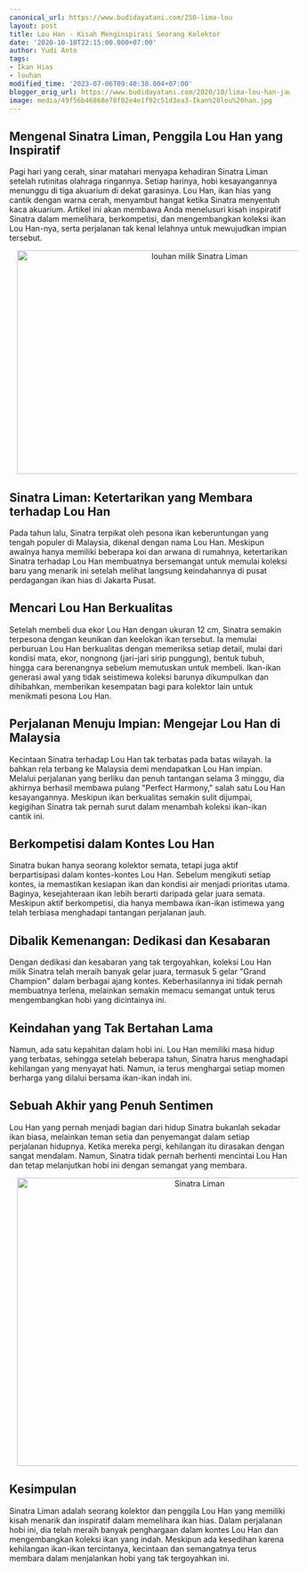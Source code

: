 ```yaml
---
canonical_url: https://www.budidayatani.com/250-lima-lou
layout: post
title: Lou Han - Kisah Menginspirasi Seorang Kolektor
date: '2020-10-18T22:15:00.000+07:00'
author: Yudi Anto
tags:
- Ikan Hias
- louhan
modified_time: '2023-07-06T09:40:38.004+07:00'
blogger_orig_url: https://www.budidayatani.com/2020/10/lima-lou-han-jawara-di-tangan-sinatra.html
image: media/49f56b46868e78f02e4e1f92c51d3ea3-Ikan%20lou%20han.jpg
---
```

<h2>Mengenal Sinatra Liman, Penggila Lou Han yang Inspiratif</h2><p>Pagi hari yang cerah, sinar matahari menyapa kehadiran Sinatra Liman setelah rutinitas olahraga ringannya. Setiap harinya, hobi kesayangannya menunggu di tiga akuarium di dekat garasinya. Lou Han, ikan hias yang cantik dengan warna cerah, menyambut hangat ketika Sinatra menyentuh kaca akuarium. Artikel ini akan membawa Anda menelusuri kisah inspiratif Sinatra dalam memelihara, berkompetisi, dan mengembangkan koleksi ikan Lou Han-nya, serta perjalanan tak kenal lelahnya untuk mewujudkan impian tersebut.</p><div class="separator" style="clear: both; text-align: center;"><a href="https://blogger.googleusercontent.com/img/b/R29vZ2xl/AVvXsEgftZ12RiL2StDSM8RUtE-FBqW350EsR47xorOpVw2obwGgArbvq5z226-c7THhNbqYoHCpC5wnfWqKYmaFKn4Tch-9I8pZ0gXAlFFtAdKgTGQSrjqPqGxyPRPc4ah0Fay9ukGNtn7SRdZ92NynbPmuZGAP_BDQZua8LHEAfJfynaz1_zIzGhkdDR_Zw6zn/s580/Ikan%20lou%20han.jpg" imageanchor="1" style="margin-left: 1em; margin-right: 1em;"><img alt="louhan milik Sinatra Liman" border="0" data-original-height="364" data-original-width="580" height="402" src="https://blogger.googleusercontent.com/img/b/R29vZ2xl/AVvXsEgftZ12RiL2StDSM8RUtE-FBqW350EsR47xorOpVw2obwGgArbvq5z226-c7THhNbqYoHCpC5wnfWqKYmaFKn4Tch-9I8pZ0gXAlFFtAdKgTGQSrjqPqGxyPRPc4ah0Fay9ukGNtn7SRdZ92NynbPmuZGAP_BDQZua8LHEAfJfynaz1_zIzGhkdDR_Zw6zn/w640-h402/Ikan%20lou%20han.jpg" width="640" /></a></div><h2>Sinatra Liman: Ketertarikan yang Membara terhadap Lou Han</h2><p>Pada tahun lalu, Sinatra terpikat oleh pesona ikan keberuntungan yang tengah populer di Malaysia, dikenal dengan nama Lou Han. Meskipun awalnya hanya memiliki beberapa koi dan arwana di rumahnya, ketertarikan Sinatra terhadap Lou Han membuatnya bersemangat untuk memulai koleksi baru yang menarik ini setelah melihat langsung keindahannya di pusat perdagangan ikan hias di Jakarta Pusat.</p><h2>Mencari Lou Han Berkualitas</h2><p>Setelah membeli dua ekor Lou Han dengan ukuran 12 cm, Sinatra semakin terpesona dengan keunikan dan keelokan ikan tersebut. Ia memulai perburuan Lou Han berkualitas dengan memeriksa setiap detail, mulai dari kondisi mata, ekor, nongnong (jari-jari sirip punggung), bentuk tubuh, hingga cara berenangnya sebelum memutuskan untuk membeli. Ikan-ikan generasi awal yang tidak seistimewa koleksi barunya dikumpulkan dan dihibahkan, memberikan kesempatan bagi para kolektor lain untuk menikmati pesona Lou Han.</p><h2>Perjalanan Menuju Impian: Mengejar Lou Han di Malaysia</h2><p>Kecintaan Sinatra terhadap Lou Han tak terbatas pada batas wilayah. Ia bahkan rela terbang ke Malaysia demi mendapatkan Lou Han impian. Melalui perjalanan yang berliku dan penuh tantangan selama 3 minggu, dia akhirnya berhasil membawa pulang "Perfect Harmony," salah satu Lou Han kesayangannya. Meskipun ikan berkualitas semakin sulit dijumpai, kegigihan Sinatra tak pernah surut dalam menambah koleksi ikan-ikan cantik ini.</p><h2>Berkompetisi dalam Kontes Lou Han</h2><p>Sinatra bukan hanya seorang kolektor semata, tetapi juga aktif berpartisipasi dalam kontes-kontes Lou Han. Sebelum mengikuti setiap kontes, ia memastikan kesiapan ikan dan kondisi air menjadi prioritas utama. Baginya, kesejahteraan ikan lebih berarti daripada gelar juara semata. Meskipun aktif berkompetisi, dia hanya membawa ikan-ikan istimewa yang telah terbiasa menghadapi tantangan perjalanan jauh.</p><h2>Dibalik Kemenangan: Dedikasi dan Kesabaran</h2><p>Dengan dedikasi dan kesabaran yang tak tergoyahkan, koleksi Lou Han milik Sinatra telah meraih banyak gelar juara, termasuk 5 gelar "Grand Champion" dalam berbagai ajang kontes. Keberhasilannya ini tidak pernah membuatnya terlena, melainkan semakin memacu semangat untuk terus mengembangkan hobi yang dicintainya ini.</p><h2>Keindahan yang Tak Bertahan Lama</h2><p>Namun, ada satu kepahitan dalam hobi ini. Lou Han memiliki masa hidup yang terbatas, sehingga setelah beberapa tahun, Sinatra harus menghadapi kehilangan yang menyayat hati. Namun, ia terus menghargai setiap momen berharga yang dilalui bersama ikan-ikan indah ini.</p><h2>Sebuah Akhir yang Penuh Sentimen</h2><p>Lou Han yang pernah menjadi bagian dari hidup Sinatra bukanlah sekadar ikan biasa, melainkan teman setia dan penyemangat dalam setiap perjalanan hidupnya. Ketika mereka pergi, kehilangan itu dirasakan dengan sangat mendalam. Namun, Sinatra tidak pernah berhenti mencintai Lou Han dan tetap melanjutkan hobi ini dengan semangat yang membara.</p><div class="separator" style="clear: both; text-align: center;"><a href="https://blogger.googleusercontent.com/img/b/R29vZ2xl/AVvXsEg7fW-8qVfhEa0xM-t6YP9nyozUVs1l9EzE-x1-8YefWJS8rPOZusSgDysryaWOQgBY2fGqE0M7Db4vi7S_ZwNR5yakV8pHSkeEoKj53kAghqq4W-B07kX0JtajLEBvKZEz416VqA8W5Ny8azkxgpNdcutba94_dpX6LvYLeE3r8ANayJd-M_gcW0wYLG2K/s744/louhan.jpg" imageanchor="1" style="margin-left: 1em; margin-right: 1em;"><img alt="Sinatra Liman" border="0" data-original-height="603" data-original-width="744" height="518" src="https://blogger.googleusercontent.com/img/b/R29vZ2xl/AVvXsEg7fW-8qVfhEa0xM-t6YP9nyozUVs1l9EzE-x1-8YefWJS8rPOZusSgDysryaWOQgBY2fGqE0M7Db4vi7S_ZwNR5yakV8pHSkeEoKj53kAghqq4W-B07kX0JtajLEBvKZEz416VqA8W5Ny8azkxgpNdcutba94_dpX6LvYLeE3r8ANayJd-M_gcW0wYLG2K/w640-h518/louhan.jpg" width="640" /></a></div><h2>Kesimpulan</h2><p>Sinatra Liman adalah seorang kolektor dan penggila Lou Han yang memiliki kisah menarik dan inspiratif dalam memelihara ikan hias. Dalam perjalanan hobi ini, dia telah meraih banyak penghargaan dalam kontes Lou Han dan mengembangkan koleksi ikan yang indah. Meskipun ada kesedihan karena kehilangan ikan-ikan tercintanya, kecintaan dan semangatnya terus membara dalam menjalankan hobi yang tak tergoyahkan ini.</p>